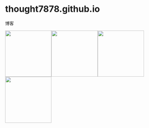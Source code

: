 # thought7878.github.io
博客

<a href="http://hongru.github.com/test/text.html"><img class="alignleft size-thumbnail wp-image-1491" title="6" src="http://www.alloyteam.com/wp-content/uploads/2012/05/6-150x150.png" alt="" width="150" height="150" /></a><a href="http://hongru.github.com/test/tags-3D.html"><img class="alignleft size-thumbnail wp-image-1490" title="5" src="http://www.alloyteam.com/wp-content/uploads/2012/05/5-150x150.png" alt="" width="150" height="150" /></a><a href="http://hongru.github.com/test/google-clock.html"><img class="alignleft size-thumbnail wp-image-1489" title="4" src="http://www.alloyteam.com/wp-content/uploads/2012/05/4-150x150.png" alt="" width="150" height="150" /></a><a href="http://hongru.github.com/proj/laro/examples/typeshot/index.html"><img class="alignleft size-thumbnail wp-image-1488" title="3" src="http://www.alloyteam.com/wp-content/uploads/2012/05/310-150x150.png" alt="" width="150" height="150" /></a>
